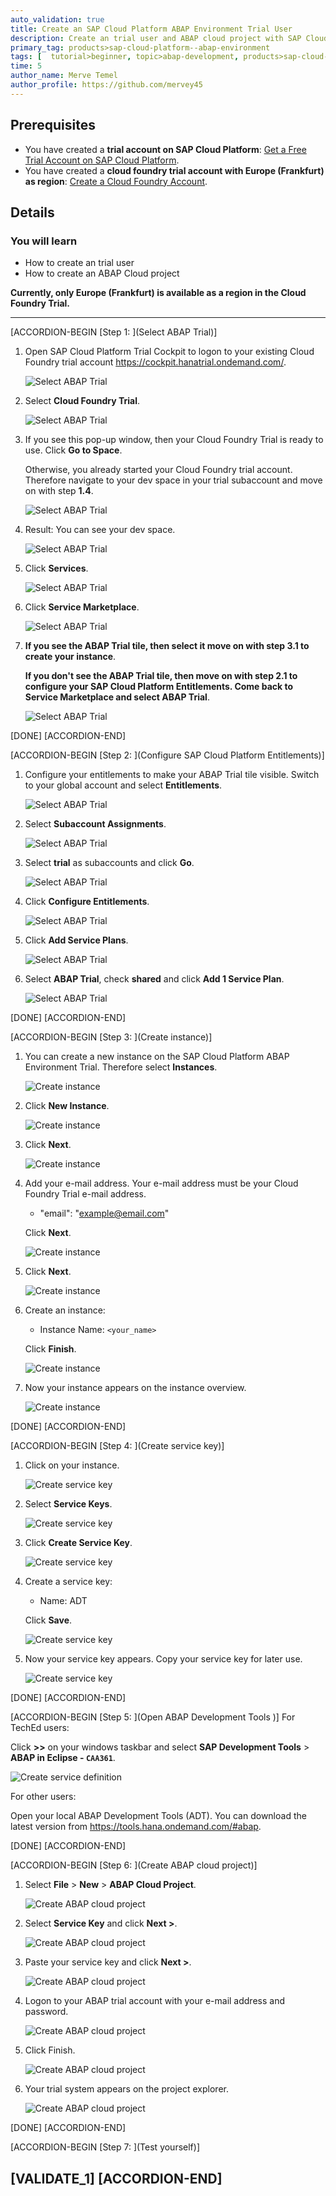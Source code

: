 ```yaml
---
auto_validation: true
title: Create an SAP Cloud Platform ABAP Environment Trial User
description: Create an trial user and ABAP cloud project with SAP Cloud Platform ABAP environment.
primary_tag: products>sap-cloud-platform--abap-environment
tags: [  tutorial>beginner, topic>abap-development, products>sap-cloud-platform ]
time: 5
author_name: Merve Temel
author_profile: https://github.com/mervey45
---
```


## Prerequisites  
 - You have created a **trial account on SAP Cloud Platform**:  [Get a Free Trial Account on SAP Cloud Platform](hcp-create-trial-account).
 - You have created a **cloud foundry trial account with Europe (Frankfurt) as region**: [Create a Cloud Foundry Account](cp-cf-create-account).

## Details
### You will learn  
  - How to create an trial user
  - How to create an ABAP Cloud project

**Currently, only Europe (Frankfurt) is available as a region in the Cloud Foundry Trial.**

---
[ACCORDION-BEGIN [Step 1: ](Select ABAP Trial)]
  1. Open SAP Cloud Platform Trial Cockpit to logon to your existing Cloud Foundry trial account
     <https://cockpit.hanatrial.ondemand.com/>.

      ![Select ABAP Trial](logon.png)

  2. Select **Cloud Foundry Trial**.

      ![Select ABAP Trial](entitlement.png)

  3. If you see this pop-up window, then your Cloud Foundry Trial is ready to use. Click **Go to Space**.

     Otherwise, you already started your Cloud Foundry trial account. Therefore navigate to your dev space in your trial subaccount and move on with step **1.4**.

      ![Select ABAP Trial](entitlement3.png)

  4. Result: You can see your dev space.

      ![Select ABAP Trial](entitlement4.png)

  5. Click **Services**.

      ![Select ABAP Trial](account3.png)

  6. Click **Service Marketplace**.

      ![Select ABAP Trial](account4.png)

  7. **If you see the ABAP Trial tile, then select it move on with step 3.1 to create your instance**.

     **If you don't see the ABAP Trial tile, then move on with step 2.1 to configure your SAP Cloud Platform Entitlements. Come back to Service Marketplace and select ABAP Trial**.

      ![Select ABAP Trial](trial.png)

[DONE]
[ACCORDION-END]

[ACCORDION-BEGIN [Step 2: ](Configure SAP Cloud Platform Entitlements)]

1. Configure your entitlements to make your ABAP Trial tile visible. Switch to your global account and select **Entitlements**.

    ![Select ABAP Trial](entitlement5.png)

2. Select **Subaccount Assignments**.

    ![Select ABAP Trial](entitlement6.png)

3. Select **trial** as subaccounts and click **Go**.

    ![Select ABAP Trial](entitlement7.png)

4. Click **Configure Entitlements**.

    ![Select ABAP Trial](entitlement9.png)

5.  Click **Add Service Plans**.

    ![Select ABAP Trial](entitlement10.png)

6.  Select **ABAP Trial**, check **shared** and click **Add 1 Service Plan**.

    ![Select ABAP Trial](entitlement11.png)

[DONE]
[ACCORDION-END]

[ACCORDION-BEGIN [Step 3: ](Create instance)]
  1. You can create a new instance on the SAP Cloud Platform ABAP Environment Trial. Therefore select **Instances**.

      ![Create instance](instance.png)

  2. Click **New Instance**.

      ![Create instance](instance2.png)

  3. Click **Next**.

      ![Create instance](instance3.png)

  4. Add your e-mail address. Your e-mail address must be your Cloud Foundry Trial e-mail address.

      - "email": "example@email.com"

     Click **Next**.

      ![Create instance](instance4.png)

  5. Click **Next**.

      ![Create instance](instance5.png)

  6. Create an instance:

     - Instance Name: `<your_name>`

     Click **Finish**.

      ![Create instance](instance6.png)

  7. Now your instance appears on the instance overview.

      ![Create instance](instance7.png)

[DONE]
[ACCORDION-END]

[ACCORDION-BEGIN [Step 4: ](Create service key)]
  1. Click on your instance.

      ![Create service key](key.png)

  2. Select **Service Keys**.

      ![Create service key](key0.png)

  3. Click **Create Service Key**.

      ![Create service key](key2.png)

  3. Create a service key:

     - Name: ADT

     Click **Save**.

      ![Create service key](key3.png)

  4. Now your service key appears. Copy your service key for later use.

      ![Create service key](key4.png)

[DONE]
[ACCORDION-END]

[ACCORDION-BEGIN [Step 5: ](Open ABAP Development Tools )]
For TechEd users:

Click **>>** on your windows taskbar and select **SAP Development Tools** > **ABAP in Eclipse - `CAA361`**.  

![Create service definition](adt.png)

For other users:

Open your local ABAP Development Tools (ADT). You can download the latest version from <https://tools.hana.ondemand.com/#abap>.

[DONE]
[ACCORDION-END]


[ACCORDION-BEGIN [Step 6: ](Create ABAP cloud project)]
  1. Select **File** > **New** > **ABAP Cloud Project**.

      ![Create ABAP cloud project](project.png)

  2. Select **Service Key** and click **Next >**.

      ![Create ABAP cloud project](project2.png)

  3. Paste your service key and click **Next >**.

      ![Create ABAP cloud project](project3.png)

  4. Logon to your ABAP trial account with your e-mail address and password.

      ![Create ABAP cloud project](project4.png)

  5. Click Finish.

      ![Create ABAP cloud project](project5.png)

  6. Your trial system appears on the project explorer.

      ![Create ABAP cloud project](project6.png)

[DONE]
[ACCORDION-END]


[ACCORDION-BEGIN [Step 7: ](Test yourself)]

[VALIDATE_1]
[ACCORDION-END]
---
